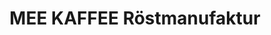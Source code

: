 ---
title: "MEE KAFFEE Röstmanufaktur"
url: /bad-neustadt-a-d-saale/mee-kaffee-roestmanufaktur/
shop: Kaffee
---